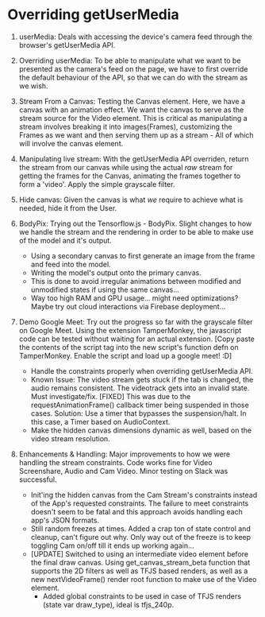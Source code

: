 # Overriding getUserMedia

1. userMedia: Deals with accessing the device's camera feed through the browser's getUserMedia API.

2. Overriding userMedia: To be able to manipulate what we want to be presented as the camera's feed on the page, we have to
first override the default behaviour of the API, so that we can do with the stream as we wish.

3. Stream From a Canvas: Testing the Canvas element. Here, we have a canvas with an animation effect. We want the canvas to
serve as the stream source for the Video element. This is critical as manipulating a stream involves breaking it into images(Frames),
customizing the Frames as we want and then serving them up as a stream - All of which will involve the canvas element.

4. Manipulating live stream: With the getUserMedia API overriden, return the stream from our canvas while using the actual *raw* stream
for getting the frames for the Canvas, animating the frames together to form a 'video'. Apply the simple grayscale filter.

5. Hide canvas: Given the canvas is what *we* require to achieve what is needed, hide it from the User.

6. BodyPix: Trying out the Tensorflow.js - BodyPix. Slight changes to how we handle the stream and the rendering in order to be able to
make use of the model and it's output.
    * Using a secondary canvas to first generate an image from the frame and feed into the model.
    * Writing the model's output onto the primary canvas.
    * This is done to avoid irregular animations between modified and unmodified states if using the same canvas...
    * Way too high RAM and GPU usage... might need optimizations? Maybe try out cloud interactions via 
    Firebase deployment...

7. Demo Google Meet: Try out the progress so far with the grayscale filter on Google Meet. Using the extension TamperMonkey, the javascript code can be tested without waiting for an actual extension. [Copy paste the contents of the script tag into the new script's function defn on TamperMonkey. Enable the script and load up a google meet! :D]
    * Handle the constraints properly when overriding getUserMedia API.
    * Known Issue: The video stream gets stuck if the tab is changed, the audio remains consistent. The videotrack gets into an
    invalid state. Must investigate/fix.
        [FIXED] This was due to the requestAnimationFrame() callback timer being suspended in those cases. 
        Solution: Use a timer that bypasses the suspension/halt. In this case, a Timer based on AudioContext.
    * Make the hidden canvas dimensions dynamic as well, based on the video stream resolution.

8. Enhancements & Handling: Major improvements to how we were handling the stream constraints. Code works fine for Video Screenshare, Audio and Cam Video. Minor testing on Slack was successful.
    * Init'ing the hidden canvas from the Cam Stream's constraints instead of the App's requested constraints.
    The failure to meet constraints doesn't seem to be fatal and this approach avoids handling each app's JSON formats.
    * Still random freezes at times. Added a crap ton of state control and cleanup, can't figure out why. Only way out of the freeze is to keep toggling Cam on/off till it ends up working again...
    * [UPDATE] Switched to using an intermediate video element before the final draw canvas. Using get_canvas_stream_beta function that supports the 2D filters as well as TFJS based renders, as well as a new
    nextVideoFrame() render root function to make use of the Video element.
      * Added global constraints to be used in case of TFJS renders (state var draw_type), ideal is tfjs_240p.